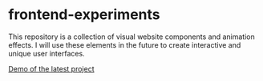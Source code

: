 # frontend-experiments
This repository is a collection of visual website components and animation effects. I will use these elements in the future to create interactive and unique user interfaces.

[Demo of the latest project](https://nikita-reva.github.io/frontend-experiments/)
